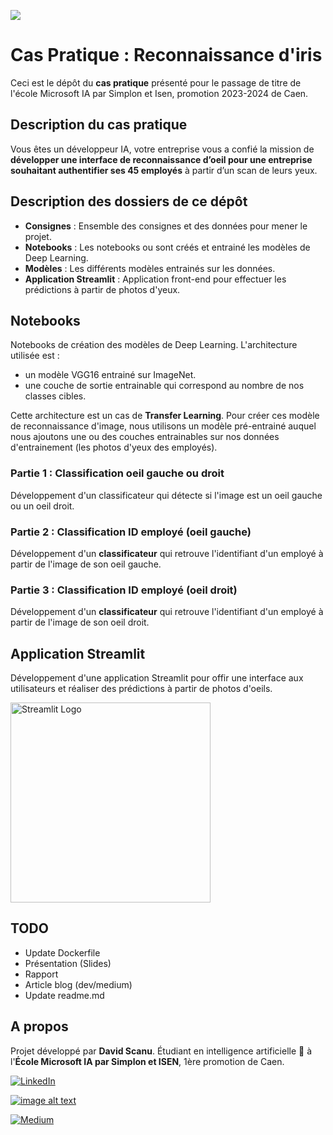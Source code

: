 <img src="https://img.freepik.com/free-photo/magnified-single-yellow-fish-eye-with-abstract-pattern-generated-by-ai_188544-9714.jpg"></img>

# Cas Pratique : Reconnaissance d'iris

Ceci est le dépôt du **cas pratique** présenté pour le passage de titre de l'école Microsoft IA par Simplon et Isen, promotion 2023-2024 de Caen. 

## Description du cas pratique

Vous êtes un développeur IA, votre entreprise vous a confié la mission de **développer une interface de reconnaissance d’oeil pour une entreprise souhaitant authentifier ses 45 employés** à partir d’un scan de leurs yeux.

## Description des dossiers de ce dépôt

- **Consignes** : Ensemble des consignes et des données pour mener le projet.
- **Notebooks** : Les notebooks ou sont créés et entrainé les modèles de Deep Learning. 
- **Modèles** : Les différents modèles entrainés sur les données.
- **Application Streamlit** : Application front-end pour effectuer les prédictions à partir de photos d'yeux.

## Notebooks

Notebooks de création des modèles de Deep Learning. L'architecture utilisée est :
- un modèle VGG16 entrainé sur ImageNet. 
- une couche de sortie entrainable qui correspond au nombre de nos classes cibles.

Cette architecture est un cas de **Transfer Learning**. Pour créer ces modèle de reconnaissance d'image, nous utilisons un modèle pré-entrainé auquel nous ajoutons une ou des couches entrainables sur nos données d'entrainement (les photos d'yeux des employés).

### Partie 1 : Classification oeil gauche ou droit

Développement d'un classificateur qui détecte si l'image est un oeil gauche ou un oeil droit.

### Partie 2 : Classification ID employé (oeil gauche)

Développement d'un **classificateur** qui retrouve l'identifiant d'un employé à partir de l'image de son oeil gauche.

### Partie 3 : Classification ID employé (oeil droit)

Développement d'un **classificateur** qui retrouve l'identifiant d'un employé à partir de l'image de son oeil droit.

## Application Streamlit

Développement d'une application Streamlit pour offir une interface aux utilisateurs et réaliser des prédictions à partir de photos d'oeils. 

<img src="https://streamlit.io/images/brand/streamlit-logo-secondary-colormark-darktext.png" alt="Streamlit Logo" width=320>

## TODO

- Update Dockerfile
- Présentation (Slides)
- Rapport
- Article blog (dev/medium)
- Update readme.md

## A propos 

Projet développé par **David Scanu**. Étudiant en intelligence artificielle 🤖 à l'**École Microsoft IA par Simplon et ISEN**, 1ère promotion de Caen.

[![LinkedIn](https://img.shields.io/badge/linkedin-%230077B5.svg?style=for-the-badge&logo=linkedin&logoColor=white)](https://www.linkedin.com/in/davidscanu14/)

[![image alt text](https://img.shields.io/badge/dev.to-0A0A0A?style=for-the-badge&logo=dev.to&logoColor=white)](https://dev.to/davidscanu)

[![Medium](https://img.shields.io/badge/Medium-12100E?style=for-the-badge&logo=medium&logoColor=white)](https://davidscanu.medium.com/)